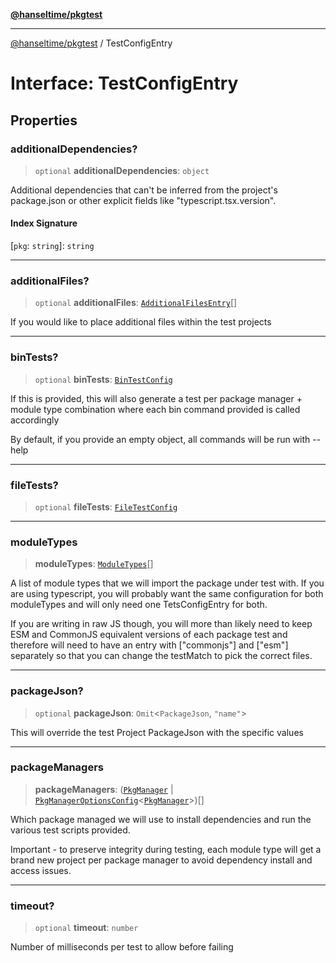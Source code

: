 [**@hanseltime/pkgtest**](../README.md)

***

[@hanseltime/pkgtest](../README.md) / TestConfigEntry

# Interface: TestConfigEntry

## Properties

### additionalDependencies?

> `optional` **additionalDependencies**: `object`

Additional dependencies that can't be inferred from the project's package.json
or other explicit fields like "typescript.tsx.version".

#### Index Signature

\[`pkg`: `string`\]: `string`

***

### additionalFiles?

> `optional` **additionalFiles**: [`AdditionalFilesEntry`](../type-aliases/AdditionalFilesEntry.md)[]

If you would like to place additional files within the test projects

***

### binTests?

> `optional` **binTests**: [`BinTestConfig`](BinTestConfig.md)

If this is provided, this will also generate a test per package manager + module type combination
where each bin command provided is called accordingly

By default, if you provide an empty object, all commands will be run with --help

***

### fileTests?

> `optional` **fileTests**: [`FileTestConfig`](FileTestConfig.md)

***

### moduleTypes

> **moduleTypes**: [`ModuleTypes`](../enumerations/ModuleTypes.md)[]

A list of module types that we will import the package under test with.  If you are using typescript,
you will probably want the same configuration for both moduleTypes and will only need one TetsConfigEntry
for both.

If you are writing in raw JS though, you will more than likely need to keep ESM and CommonJS equivalent versions
of each package test and therefore will need to have an entry with ["commonjs"] and ["esm"] separately so that
you can change the testMatch to pick the correct files.

***

### packageJson?

> `optional` **packageJson**: `Omit`\<`PackageJson`, `"name"`\>

This will override the test Project PackageJson with the specific values

***

### packageManagers

> **packageManagers**: ([`PkgManager`](../enumerations/PkgManager.md) \| [`PkgManagerOptionsConfig`](PkgManagerOptionsConfig.md)\<[`PkgManager`](../enumerations/PkgManager.md)\>)[]

Which package managed we will use to install dependencies and run the various test scripts provided.

Important - to preserve integrity during testing, each module type will get a brand new project per package
manager to avoid dependency install and access issues.

***

### timeout?

> `optional` **timeout**: `number`

Number of milliseconds per test to allow before failing

